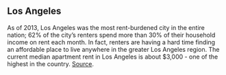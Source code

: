 ## Los Angeles

As of 2013, Los Angeles was the most rent-burdened city in the entire nation; 62% of the city’s renters spend more than 30% of their household income on rent each month. In fact, renters are having a hard time finding an affordable place to live anywhere in the greater Los Angeles region. The current median apartment rent in Los Angeles is about $3,000 - one of the highest in the country. [Source](https://www.kcet.org/shows/city-rising/rising-rent-burden-in-los-angeles).